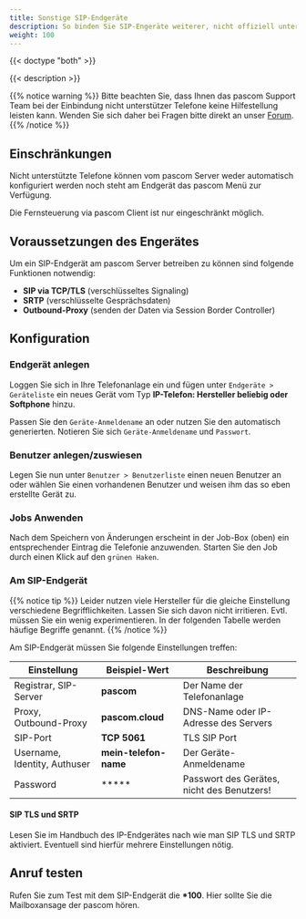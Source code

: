 ```yaml
---
title: Sonstige SIP-Endgeräte
description: So binden Sie SIP-Engeräte weiterer, nicht offiziell unterstützer Hersteller in die pascom ein
weight: 100
---
```


{{< doctype "both"  >}}

{{< description >}}

{{% notice warning %}}
Bitte beachten Sie, dass Ihnen das pascom Support Team bei der Einbindung nicht unterstützer Telefone keine Hilfestellung leisten kann. Wenden Sie sich daher bei Fragen bitte direkt an unser [Forum](https://www.pascom.net/forum). 
{{% /notice %}}

## Einschränkungen

Nicht unterstützte Telefone können vom pascom Server weder automatisch konfiguriert werden noch steht am Endgerät das pascom Menü zur Verfügung.

Die Fernsteuerung via pascom Client ist nur eingeschränkt möglich. 

## Voraussetzungen des Engerätes 

Um ein SIP-Endgerät am pascom Server betreiben zu können sind folgende Funktionen notwendig:

* **SIP via TCP/TLS** (verschlüsseltes Signaling)
* **SRTP** (verschlüsselte Gesprächsdaten)
* **Outbound-Proxy** (senden der Daten via Session Border Controller)

## Konfiguration

### Endgerät anlegen

Loggen Sie sich in Ihre Telefonanlage ein und fügen unter `Endgeräte > Geräteliste` ein
neues Gerät vom Typ **IP-Telefon: Hersteller beliebig oder Softphone** hinzu.

Passen Sie den `Geräte-Anmeldename` an oder nutzen Sie den automatisch generierten.
Notieren Sie sich `Geräte-Anmeldename` und `Passwort`. 

### Benutzer anlegen/zuswiesen

Legen Sie nun unter `Benutzer > Benutzerliste` einen neuen Benutzer an oder wählen Sie einen vorhandenen Benutzer und weisen ihm das so eben erstellte Gerät zu. 

### Jobs Anwenden

Nach dem Speichern von Änderungen erscheint in der Job-Box (oben) ein
entsprechender Eintrag die Telefonie anzuwenden. Starten Sie den Job durch
einen Klick auf den `grünen Haken`.

### Am SIP-Endgerät

{{% notice tip %}}
Leider nutzen viele Hersteller für die gleiche Einstellung verschiedene
Begrifflichkeiten. Lassen Sie sich davon nicht irritieren. Evtl. müssen Sie
ein wenig experimentieren. In der folgenden Tabelle werden häufige Begriffe
genannt.
{{% /notice %}}

Am SIP-Endgerät müssen Sie folgende Einstellungen treffen:

|Einstellung|Beispiel-Wert|Beschreibung|
|---|---|---|
|Registrar, SIP-Server|**pascom**|Der Name der Telefonanlage|
|Proxy, Outbound-Proxy|**pascom.cloud**|DNS-Name oder IP-Adresse des Servers|
|SIP-Port| **TCP 5061** | TLS SIP Port|
|Username, Identity, Authuser|**mein-telefon-name**|Der Geräte-Anmeldename|
|Password|*****| Passwort des Gerätes, nicht des Benutzers!|

#### SIP TLS und SRTP

Lesen Sie im Handbuch des IP-Endgerätes nach wie man SIP TLS und SRTP aktiviert.
Eventuell sind hierfür mehrere Einstellungen nötig.

## Anruf testen

Rufen Sie zum Test mit dem SIP-Endgerät die **\*100**. Hier sollte Sie die
Mailboxansage der pascom hören.
